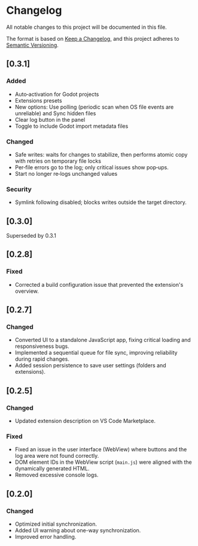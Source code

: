 # Changelog

All notable changes to this project will be documented in this file.

The format is based on [Keep a Changelog](https://keepachangelog.com/en/1.0.0/),
and this project adheres to [Semantic Versioning](https://semver.org/spec/v2.0.0.html).

## [0.3.1]
### Added
- Auto‑activation for Godot projects 
- Extensions presets
- New options: Use polling (periodic scan when OS file events are unreliable) and Sync hidden files
- Clear log button in the panel
- Toggle to include Godot import metadata files

### Changed
- Safe writes: waits for changes to stabilize, then performs atomic copy with retries on temporary file locks
- Per‑file errors go to the log; only critical issues show pop‑ups.
- Start no longer re‑logs unchanged values

### Security
- Symlink following disabled; blocks writes outside the target directory.

## [0.3.0]
Superseded by 0.3.1 

## [0.2.8]
### Fixed
- Corrected a build configuration issue that prevented the extension's overview.

## [0.2.7]
### Changed
- Converted UI to a standalone JavaScript app, fixing critical loading and responsiveness bugs.
- Implemented a sequential queue for file sync, improving reliability during rapid changes.
- Added session persistence to save user settings (folders and extensions).

## [0.2.5]
### Changed
- Updated extension description on VS Code Marketplace.

### Fixed
- Fixed an issue in the user interface (WebView) where buttons and the log area were not found correctly.
- DOM element IDs in the WebView script (`main.js`) were aligned with the dynamically generated HTML.
- Removed excessive console logs.

## [0.2.0]
### Changed
- Optimized initial synchronization.
- Added UI warning about one-way synchronization.
- Improved error handling.


